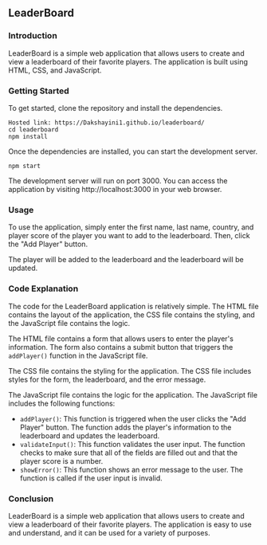  ## LeaderBoard

### Introduction

LeaderBoard is a simple web application that allows users to create and view a leaderboard of their favorite players. The application is built using HTML, CSS, and JavaScript.

### Getting Started

To get started, clone the repository and install the dependencies.

```
Hosted link: https://Dakshayini1.github.io/leaderboard/
cd leaderboard
npm install
```

Once the dependencies are installed, you can start the development server.

```
npm start
```

The development server will run on port 3000. You can access the application by visiting http://localhost:3000 in your web browser.

### Usage

To use the application, simply enter the first name, last name, country, and player score of the player you want to add to the leaderboard. Then, click the "Add Player" button.

The player will be added to the leaderboard and the leaderboard will be updated.

### Code Explanation

The code for the LeaderBoard application is relatively simple. The HTML file contains the layout of the application, the CSS file contains the styling, and the JavaScript file contains the logic.

The HTML file contains a form that allows users to enter the player's information. The form also contains a submit button that triggers the `addPlayer()` function in the JavaScript file.

The CSS file contains the styling for the application. The CSS file includes styles for the form, the leaderboard, and the error message.

The JavaScript file contains the logic for the application. The JavaScript file includes the following functions:

* `addPlayer()`: This function is triggered when the user clicks the "Add Player" button. The function adds the player's information to the leaderboard and updates the leaderboard.
* `validateInput()`: This function validates the user input. The function checks to make sure that all of the fields are filled out and that the player score is a number.
* `showError()`: This function shows an error message to the user. The function is called if the user input is invalid.

### Conclusion

LeaderBoard is a simple web application that allows users to create and view a leaderboard of their favorite players. The application is easy to use and understand, and it can be used for a variety of purposes.

